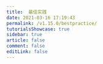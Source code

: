 ```yaml
---
title:  最佳实践
date: 2021-03-16 17:19:43
permalink: /v1.15.0/bestpractice/
tutorialsShowcase: true
sidebar: true
article: false 
comment: false
editLink: false
---
```


